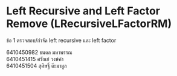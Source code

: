 ﻿# Left Recursive and Left Factor Remove (LRecursiveLFactorRM)

ข้อ 1 ตรวจสอบ/กำจัด left recursive และ left factor

6410450982 ธนดล มหาพรรณ   
6410451415 ศรัณย์ วงษ์คำ   
6410451504 สุศิษฐิ์ ต๊ะมามูล  
